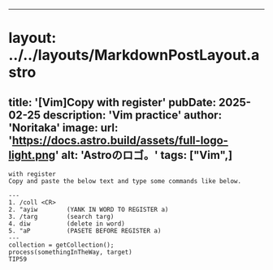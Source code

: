 
---
# layout: ../../layouts/MarkdownPostLayout.astro
title: '[Vim]Copy with register'
pubDate: 2025-02-25
description: 'Vim practice'
author: 'Noritaka'
image:
    url: 'https://docs.astro.build/assets/full-logo-light.png'
    alt: 'Astroのロゴ。'
tags: ["Vim",]
---

```
with register
Copy and paste the below text and type some commands like below.

---
1. /coll <CR> 
2. "ayiw        (YANK IN WORD TO REGISTER a)
3. /targ        (search targ) 
4. diw          (delete in word)
5. "aP          (PASETE BEFORE REGISTER a)
---
collection = getCollection();
process(somethingInTheWay, target)
TIP59

